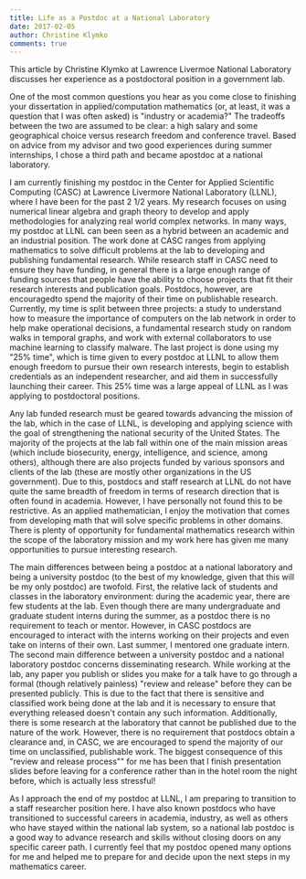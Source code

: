 ```yaml
---
title: Life as a Postdoc at a National Laboratory
date: 2017-02-05
author: Christine Klymko
comments: true
---
```


This article by Christine Klymko at Lawrence Livermoe National Laboratory discusses her experience as a postdoctoral position in a government lab. 

One of the most common questions you hear as you come close to finishing your dissertation in  applied/computation  mathematics  (or,  at  least,  it  was  a  question  that  I  was  often  asked)  is "industry or academia?" The tradeoffs between the two are assumed to be clear:  a high salary and some geographical choice versus research freedom and conference travel.  Based on advice from my advisor and two good experiences during summer internships, I chose a third path and became apostdoc at a national laboratory. 

I am currently finishing my postdoc in the Center for Applied Scientific Computing (CASC) at Lawrence Livermore National Laboratory (LLNL), where I have been for the past 2 1/2 years. My  research  focuses  on  using  numerical  linear  algebra  and  graph  theory  to  develop  and  apply methodologies for analyzing real world complex networks.  In many ways,  my postdoc at LLNL can  been  seen  as  a  hybrid  between  an  academic  and  an  industrial  position.   The  work  done  at CASC ranges from applying mathematics to solve difficult problems at the lab to developing and publishing fundamental research.  While research staff in CASC need to ensure they have funding, in general there is a large enough range of funding sources that people have the ability to choose projects that fit their research interests and publication goals.  Postdocs, however, are encouragedto spend the majority of their time on publishable research.  Currently, my time is split between three  projects:  a  study  to  understand  how  to  measure  the  importance  of  computers  on  the  lab network  in  order  to  help  make  operational  decisions,  a  fundamental  research  study  on  random walks in temporal graphs, and work with external collaborators to use machine learning to classify malware.   The  last  project  is  done  using  my  "25%  time",  which  is  time  given  to  every  postdoc at LLNL to allow them enough freedom to pursue their own research interests, begin to establish credentials as an independent researcher, and aid them in successfully launching their career.  This 25% time was a large appeal of LLNL as I was applying to postdoctoral positions.

Any lab funded research must be geared towards advancing the mission of the lab, which in the case of LLNL, is developing and applying science with the goal of strengthening the national security of the United States. The majority of the projects at the lab fall within one of the main mission areas (which include biosecurity, energy, intelligence, and science, among others), although there are also projects funded by various sponsors and clients of the lab (these are mostly other organizations in the US government).  Due to this, postdocs and staff research at LLNL do not have quite the same breadth of freedom in terms of research direction that is often found in academia.  However, I have personally not found this to be restrictive.  As an applied mathematician, I enjoy the motivation that comes from developing math that will solve specific problems in other domains.  There is plenty of opportunity for fundamental mathematics research within the scope of the laboratory mission and my work here has given me many opportunities to pursue interesting research. 

The main differences between being a postdoc at a national laboratory and being a university postdoc (to the best of my knowledge, given that this will be my only postdoc) are twofold.  First, the relative lack of students and classes in the laboratory environment:  during the academic year, there are few students at the lab.  Even though there are many undergraduate and graduate student interns during the summer, as a postdoc there is no requirement to teach or mentor.  However, in CASC postdocs are encouraged to interact with the interns working on their projects and even take on interns of their own.  Last summer, I mentored one graduate intern.  The second main difference between a university postdoc and a national laboratory postdoc concerns disseminating research. While working at the lab, any paper you publish or slides you make for a talk have to go through a formal (though relatively painless) "review and release" before they can be presented publicly.  This is due to the fact that there is sensitive and classified work being done at the lab and it is necessary to ensure that everything released doesn't contain any such information.  Additionally, there is some research at the laboratory that cannot be published due to the nature of the work.  However, there is no requirement that postdocs obtain a clearance and, in CASC, we are encouraged to spend the majority of our time on unclassified,  publishable work.  The biggest consequence of this "review and release process"" for me has been that I finish presentation slides before leaving for a conference rather than in the hotel room the night before, which is actually less stressful!

As I approach the end of my postdoc at LLNL, I am preparing to transition to a staff researcher position here.  I have also known postdocs who have transitioned to successful careers in academia, industry, as well as others who have stayed within the national lab system, so a national lab postdoc is a good way to advance research and skills without closing doors on any specific career path.  I currently  feel  that  my  postdoc  opened  many  options  for  me  and  helped  me  to  prepare  for  and decide upon the next steps in my mathematics career.
